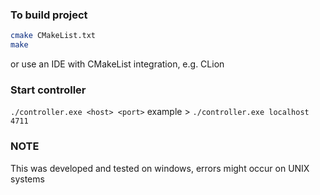 ### To build project
```bash
cmake CMakeList.txt
make
```
or use an IDE with CMakeList integration, e.g. CLion

### Start controller

`./controller.exe <host> <port>`
example > `./controller.exe localhost 4711`

### NOTE 
This was developed and tested on windows, errors might occur on UNIX systems
